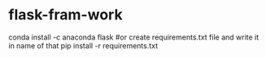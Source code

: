 # flask-fram-work
conda install -c anaconda flask
#or create requirements.txt file and write it in name of that
pip install -r requirements.txt

